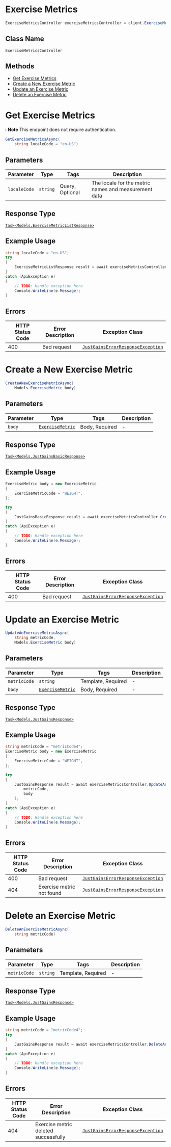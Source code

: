 # Exercise Metrics

```csharp
ExerciseMetricsController exerciseMetricsController = client.ExerciseMetricsController;
```

## Class Name

`ExerciseMetricsController`

## Methods

* [Get Exercise Metrics](../../doc/controllers/exercise-metrics.md#get-exercise-metrics)
* [Create a New Exercise Metric](../../doc/controllers/exercise-metrics.md#create-a-new-exercise-metric)
* [Update an Exercise Metric](../../doc/controllers/exercise-metrics.md#update-an-exercise-metric)
* [Delete an Exercise Metric](../../doc/controllers/exercise-metrics.md#delete-an-exercise-metric)


# Get Exercise Metrics

:information_source: **Note** This endpoint does not require authentication.

```csharp
GetExerciseMetricsAsync(
    string localeCode = "en-US")
```

## Parameters

| Parameter | Type | Tags | Description |
|  --- | --- | --- | --- |
| `localeCode` | `string` | Query, Optional | The locale for the metric names and measurement data |

## Response Type

[`Task<Models.ExerciseMetricListResponse>`](../../doc/models/exercise-metric-list-response.md)

## Example Usage

```csharp
string localeCode = "en-US";
try
{
    ExerciseMetricListResponse result = await exerciseMetricsController.GetExerciseMetricsAsync(localeCode);
}
catch (ApiException e)
{
    // TODO: Handle exception here
    Console.WriteLine(e.Message);
}
```

## Errors

| HTTP Status Code | Error Description | Exception Class |
|  --- | --- | --- |
| 400 | Bad request | [`JustGainsErrorResponseException`](../../doc/models/just-gains-error-response-exception.md) |


# Create a New Exercise Metric

```csharp
CreateANewExerciseMetricAsync(
    Models.ExerciseMetric body)
```

## Parameters

| Parameter | Type | Tags | Description |
|  --- | --- | --- | --- |
| `body` | [`ExerciseMetric`](../../doc/models/exercise-metric.md) | Body, Required | - |

## Response Type

[`Task<Models.JustGainsBasicResponse>`](../../doc/models/just-gains-basic-response.md)

## Example Usage

```csharp
ExerciseMetric body = new ExerciseMetric
{
    ExerciseMetricCode = "WEIGHT",
};

try
{
    JustGainsBasicResponse result = await exerciseMetricsController.CreateANewExerciseMetricAsync(body);
}
catch (ApiException e)
{
    // TODO: Handle exception here
    Console.WriteLine(e.Message);
}
```

## Errors

| HTTP Status Code | Error Description | Exception Class |
|  --- | --- | --- |
| 400 | Bad request | [`JustGainsErrorResponseException`](../../doc/models/just-gains-error-response-exception.md) |


# Update an Exercise Metric

```csharp
UpdateAnExerciseMetricAsync(
    string metricCode,
    Models.ExerciseMetric body)
```

## Parameters

| Parameter | Type | Tags | Description |
|  --- | --- | --- | --- |
| `metricCode` | `string` | Template, Required | - |
| `body` | [`ExerciseMetric`](../../doc/models/exercise-metric.md) | Body, Required | - |

## Response Type

[`Task<Models.JustGainsResponse>`](../../doc/models/just-gains-response.md)

## Example Usage

```csharp
string metricCode = "metricCode4";
ExerciseMetric body = new ExerciseMetric
{
    ExerciseMetricCode = "WEIGHT",
};

try
{
    JustGainsResponse result = await exerciseMetricsController.UpdateAnExerciseMetricAsync(
        metricCode,
        body
    );
}
catch (ApiException e)
{
    // TODO: Handle exception here
    Console.WriteLine(e.Message);
}
```

## Errors

| HTTP Status Code | Error Description | Exception Class |
|  --- | --- | --- |
| 400 | Bad request | [`JustGainsErrorResponseException`](../../doc/models/just-gains-error-response-exception.md) |
| 404 | Exercise metric not found | [`JustGainsErrorResponseException`](../../doc/models/just-gains-error-response-exception.md) |


# Delete an Exercise Metric

```csharp
DeleteAnExerciseMetricAsync(
    string metricCode)
```

## Parameters

| Parameter | Type | Tags | Description |
|  --- | --- | --- | --- |
| `metricCode` | `string` | Template, Required | - |

## Response Type

[`Task<Models.JustGainsResponse>`](../../doc/models/just-gains-response.md)

## Example Usage

```csharp
string metricCode = "metricCode4";
try
{
    JustGainsResponse result = await exerciseMetricsController.DeleteAnExerciseMetricAsync(metricCode);
}
catch (ApiException e)
{
    // TODO: Handle exception here
    Console.WriteLine(e.Message);
}
```

## Errors

| HTTP Status Code | Error Description | Exception Class |
|  --- | --- | --- |
| 404 | Exercise metric deleted successfully | [`JustGainsErrorResponseException`](../../doc/models/just-gains-error-response-exception.md) |


